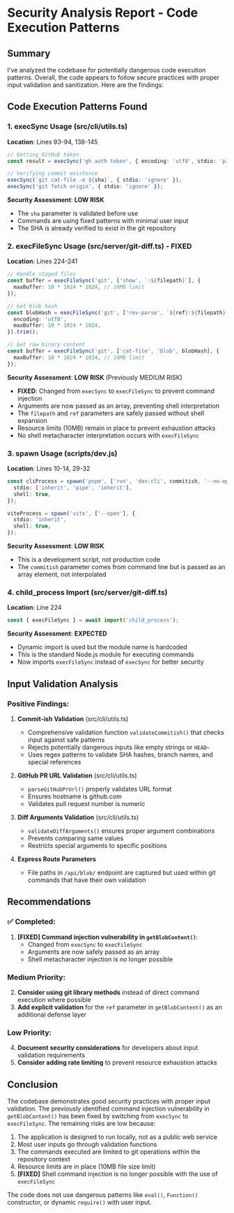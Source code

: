 # Security Analysis Report - Code Execution Patterns

## Summary

I've analyzed the codebase for potentially dangerous code execution patterns. Overall, the code appears to follow secure practices with proper input validation and sanitization. Here are the findings:

## Code Execution Patterns Found

### 1. **execSync Usage** (src/cli/utils.ts)

**Location**: Lines 93-94, 138-145

```typescript
// Getting GitHub token
const result = execSync('gh auth token', { encoding: 'utf8', stdio: 'pipe' });

// Verifying commit existence
execSync(`git cat-file -e ${sha}`, { stdio: 'ignore' });
execSync('git fetch origin', { stdio: 'ignore' });
```

**Security Assessment**: **LOW RISK**

- The `sha` parameter is validated before use
- Commands are using fixed patterns with minimal user input
- The SHA is already verified to exist in the git repository

### 2. **execFileSync Usage** (src/server/git-diff.ts) - **FIXED**

**Location**: Lines 224-241

```typescript
// Handle staged files
const buffer = execFileSync('git', ['show', `:${filepath}`], {
  maxBuffer: 10 * 1024 * 1024, // 10MB limit
});

// Get blob hash
const blobHash = execFileSync('git', ['rev-parse', `${ref}:${filepath}`], {
  encoding: 'utf8',
  maxBuffer: 10 * 1024 * 1024,
}).trim();

// Get raw binary content
const buffer = execFileSync('git', ['cat-file', 'blob', blobHash], {
  maxBuffer: 10 * 1024 * 1024, // 10MB limit
});
```

**Security Assessment**: **LOW RISK** (Previously MEDIUM RISK)

- **FIXED**: Changed from `execSync` to `execFileSync` to prevent command injection
- Arguments are now passed as an array, preventing shell interpretation
- The `filepath` and `ref` parameters are safely passed without shell expansion
- Resource limits (10MB) remain in place to prevent exhaustion attacks
- No shell metacharacter interpretation occurs with `execFileSync`

### 3. **spawn Usage** (scripts/dev.js)

**Location**: Lines 10-14, 29-32

```typescript
const cliProcess = spawn('pnpm', ['run', 'dev:cli', commitish, '--no-open'], {
  stdio: ['inherit', 'pipe', 'inherit'],
  shell: true,
});

viteProcess = spawn('vite', ['--open'], {
  stdio: 'inherit',
  shell: true,
});
```

**Security Assessment**: **LOW RISK**

- This is a development script, not production code
- The `commitish` parameter comes from command line but is passed as an array element, not interpolated

### 4. **child_process Import** (src/server/git-diff.ts)

**Location**: Line 224

```typescript
const { execFileSync } = await import('child_process');
```

**Security Assessment**: **EXPECTED**

- Dynamic import is used but the module name is hardcoded
- This is the standard Node.js module for executing commands
- Now imports `execFileSync` instead of `execSync` for better security

## Input Validation Analysis

### Positive Findings:

1. **Commit-ish Validation** (src/cli/utils.ts)
   - Comprehensive validation function `validateCommitish()` that checks input against safe patterns
   - Rejects potentially dangerous inputs like empty strings or `HEAD~`
   - Uses regex patterns to validate SHA hashes, branch names, and special references

2. **GitHub PR URL Validation** (src/cli/utils.ts)
   - `parseGitHubPrUrl()` properly validates URL format
   - Ensures hostname is github.com
   - Validates pull request number is numeric

3. **Diff Arguments Validation** (src/cli/utils.ts)
   - `validateDiffArguments()` ensures proper argument combinations
   - Prevents comparing same values
   - Restricts special arguments to specific positions

4. **Express Route Parameters**
   - File paths in `/api/blob/` endpoint are captured but used within git commands that have their own validation

## Recommendations

### ✅ Completed:

1. **[FIXED] Command injection vulnerability in `getBlobContent()`**:
   - Changed from `execSync` to `execFileSync`
   - Arguments are now safely passed as an array
   - Shell metacharacter injection is no longer possible

### Medium Priority:

2. **Consider using git library methods** instead of direct command execution where possible
3. **Add explicit validation** for the `ref` parameter in `getBlobContent()` as an additional defense layer

### Low Priority:

4. **Document security considerations** for developers about input validation requirements
5. **Consider adding rate limiting** to prevent resource exhaustion attacks

## Conclusion

The codebase demonstrates good security practices with proper input validation. The previously identified command injection vulnerability in `getBlobContent()` has been fixed by switching from `execSync` to `execFileSync`. The remaining risks are low because:

1. The application is designed to run locally, not as a public web service
2. Most user inputs go through validation functions
3. The commands executed are limited to git operations within the repository context
4. Resource limits are in place (10MB file size limit)
5. **[FIXED]** Shell command injection is no longer possible with the use of `execFileSync`

The code does not use dangerous patterns like `eval()`, `Function()` constructor, or dynamic `require()` with user input.
